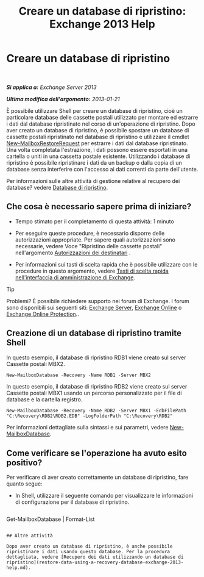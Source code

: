 ﻿---
title: 'Creare un database di ripristino: Exchange 2013 Help'
TOCTitle: Creare un database di ripristino
ms:assetid: 34d87491-b7b7-44a9-8d69-e1a9c1fe5852
ms:mtpsurl: https://technet.microsoft.com/it-it/library/Ee332321(v=EXCHG.150)
ms:contentKeyID: 50480326
ms.date: 05/22/2018
mtps_version: v=EXCHG.150
ms.translationtype: MT
---

# Creare un database di ripristino

 

_**Si applica a:** Exchange Server 2013_

_**Ultima modifica dell'argomento:** 2013-01-21_

È possibile utilizzare Shell per creare un database di ripristino, cioè un particolare database delle cassette postali utilizzato per montare ed estrarre i dati dal database ripristinato nel corso di un'operazione di ripristino. Dopo aver creato un database di ripristino, è possibile spostare un database di cassette postali ripristinato nel database di ripristino e utilizzare il cmdlet [New-MailboxRestoreRequest](https://technet.microsoft.com/it-it/library/ff829875\(v=exchg.150\)) per estrarre i dati dal database ripristinato. Una volta completata l'estrazione, i dati possono essere esportati in una cartella o uniti in una cassetta postale esistente. Utilizzando i database di ripristino è possibile ripristinare i dati da un backup o dalla copia di un database senza interferire con l'accesso ai dati correnti da parte dell'utente.

Per informazioni sulle altre attività di gestione relative al recupero dei database? vedere [Database di ripristino](recovery-databases-exchange-2013-help.md).

## Che cosa è necessario sapere prima di iniziare?

  - Tempo stimato per il completamento di questa attività: 1 minuto

  - Per eseguire queste procedure, è necessario disporre delle autorizzazioni appropriate. Per sapere quali autorizzazioni sono necessarie, vedere Voce "Ripristino delle cassette postali" nell'argomento [Autorizzazioni dei destinatari](recipients-permissions-exchange-2013-help.md) .

  - Per informazioni sui tasti di scelta rapida che è possibile utilizzare con le procedure in questo argomento, vedere [Tasti di scelta rapida nell'interfaccia di amministrazione di Exchange](keyboard-shortcuts-in-the-exchange-admin-center-exchange-online-protection-help.md).


> [!TIP]
> Problemi? È possibile richiedere supporto nei forum di Exchange. I forum sono disponibili sui seguenti siti: <A href="https://go.microsoft.com/fwlink/p/?linkid=60612">Exchange Server</A>, <A href="https://go.microsoft.com/fwlink/p/?linkid=267542">Exchange Online</A> o <A href="https://go.microsoft.com/fwlink/p/?linkid=285351">Exchange Online Protection</A>..



## Creazione di un database di ripristino tramite Shell

In questo esempio, il database di ripristino RDB1 viene creato sul server Cassette postali MBX2.

```powershell
New-MailboxDatabase -Recovery -Name RDB1 -Server MBX2
```

In questo esempio, il database di ripristino RDB2 viene creato sul server Cassette postali MBX1 usando un percorso personalizzato per il file di database e la cartella registro.

    New-MailboxDatabase -Recovery -Name RDB2 -Server MBX1 -EdbFilePath "C:\Recovery\RDB2\RDB2.EDB" -LogFolderPath "C:\Recovery\RDB2"

Per informazioni dettagliate sulla sintassi e sui parametri, vedere [New-MailboxDatabase](https://technet.microsoft.com/it-it/library/aa997976\(v=exchg.150\)).

## Come verificare se l'operazione ha avuto esito positivo?

Per verificare di aver creato correttamente un database di ripristino, fare quanto segue:

  - In Shell, utilizzare il seguente comando per visualizzare le informazioni di configurazione per il database di ripristino.
    
    ```powershell
Get-MailboxDatabase <RecoveryDatabaseName> | Format-List
```

## Altre attività

Dopo aver creato un database di ripristino, è anche possibile ripristinare i dati usando questo database. Per la procedura dettagliata, vedere [Recupero dei dati utilizzando un database di ripristino](restore-data-using-a-recovery-database-exchange-2013-help.md).

